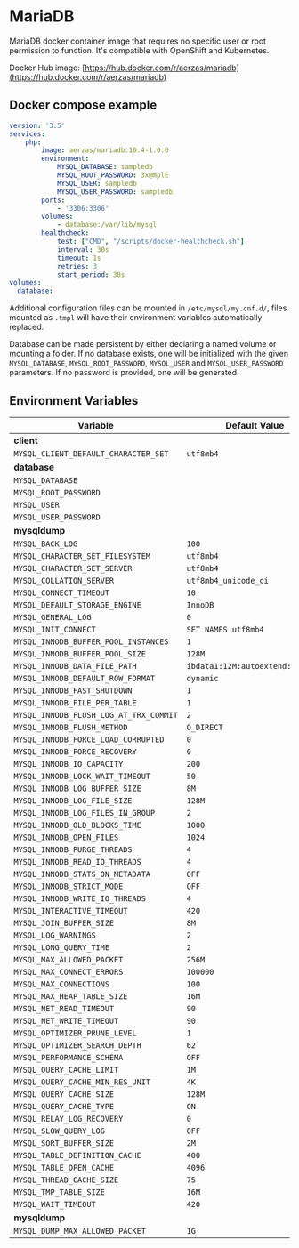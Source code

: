 # MariaDB

MariaDB docker container image that requires no specific user or root permission to function.
It's compatible with OpenShift and Kubernetes.

Docker Hub image: [https://hub.docker.com/r/aerzas/mariadb](https://hub.docker.com/r/aerzas/mariadb)

## Docker compose example

```yaml
version: '3.5'
services:
    php:
        image: aerzas/mariadb:10.4-1.0.0
        environment:
            MYSQL_DATABASE: sampledb
            MYSQL_ROOT_PASSWORD: 3x@mplE
            MYSQL_USER: sampledb
            MYSQL_USER_PASSWORD: sampledb
        ports:
            - '3306:3306'
        volumes:
            - database:/var/lib/mysql
        healthcheck:
            test: ["CMD", "/scripts/docker-healthcheck.sh"]
            interval: 30s
            timeout: 1s
            retries: 3
            start_period: 30s
volumes:
  database:
```

Additional configuration files can be mounted in `/etc/mysql/my.cnf.d/`, files mounted as `.tmpl` will have their
environment variables automatically replaced.

Database can be made persistent by either declaring a named volume or mounting a folder. If no database exists, one
will be initialized with the given `MYSQL_DATABASE`, `MYSQL_ROOT_PASSWORD`, `MYSQL_USER` and `MYSQL_USER_PASSWORD`
parameters. If no password is provided, one will be generated.

## Environment Variables

| Variable | Default Value
| --- | ---
| **client**
| `MYSQL_CLIENT_DEFAULT_CHARACTER_SET` | `utf8mb4`
| **database**
| `MYSQL_DATABASE`
| `MYSQL_ROOT_PASSWORD`
| `MYSQL_USER`
| `MYSQL_USER_PASSWORD`
| **mysqldump**
| `MYSQL_BACK_LOG` | `100`
| `MYSQL_CHARACTER_SET_FILESYSTEM` | `utf8mb4`
| `MYSQL_CHARACTER_SET_SERVER` | `utf8mb4`
| `MYSQL_COLLATION_SERVER` | `utf8mb4_unicode_ci`
| `MYSQL_CONNECT_TIMEOUT` | `10`
| `MYSQL_DEFAULT_STORAGE_ENGINE` | `InnoDB`
| `MYSQL_GENERAL_LOG` | `0`
| `MYSQL_INIT_CONNECT` | `SET NAMES utf8mb4`
| `MYSQL_INNODB_BUFFER_POOL_INSTANCES` | `1`
| `MYSQL_INNODB_BUFFER_POOL_SIZE` | `128M`
| `MYSQL_INNODB_DATA_FILE_PATH` | `ibdata1:12M:autoextend:max:10G`
| `MYSQL_INNODB_DEFAULT_ROW_FORMAT` | `dynamic`
| `MYSQL_INNODB_FAST_SHUTDOWN` | `1`
| `MYSQL_INNODB_FILE_PER_TABLE` | `1`
| `MYSQL_INNODB_FLUSH_LOG_AT_TRX_COMMIT` | `2`
| `MYSQL_INNODB_FLUSH_METHOD` | `O_DIRECT`
| `MYSQL_INNODB_FORCE_LOAD_CORRUPTED` | `0`
| `MYSQL_INNODB_FORCE_RECOVERY` | `0`
| `MYSQL_INNODB_IO_CAPACITY` | `200`
| `MYSQL_INNODB_LOCK_WAIT_TIMEOUT` | `50`
| `MYSQL_INNODB_LOG_BUFFER_SIZE` | `8M`
| `MYSQL_INNODB_LOG_FILE_SIZE` | `128M`
| `MYSQL_INNODB_LOG_FILES_IN_GROUP` | `2`
| `MYSQL_INNODB_OLD_BLOCKS_TIME` | `1000`
| `MYSQL_INNODB_OPEN_FILES` | `1024`
| `MYSQL_INNODB_PURGE_THREADS` | `4`
| `MYSQL_INNODB_READ_IO_THREADS` | `4`
| `MYSQL_INNODB_STATS_ON_METADATA` | `OFF`
| `MYSQL_INNODB_STRICT_MODE` | `OFF`
| `MYSQL_INNODB_WRITE_IO_THREADS` | `4`
| `MYSQL_INTERACTIVE_TIMEOUT` | `420`
| `MYSQL_JOIN_BUFFER_SIZE` | `8M`
| `MYSQL_LOG_WARNINGS` | `2`
| `MYSQL_LONG_QUERY_TIME` | `2`
| `MYSQL_MAX_ALLOWED_PACKET` | `256M`
| `MYSQL_MAX_CONNECT_ERRORS` | `100000`
| `MYSQL_MAX_CONNECTIONS` | `100`
| `MYSQL_MAX_HEAP_TABLE_SIZE` | `16M`
| `MYSQL_NET_READ_TIMEOUT` | `90`
| `MYSQL_NET_WRITE_TIMEOUT` | `90`
| `MYSQL_OPTIMIZER_PRUNE_LEVEL` | `1`
| `MYSQL_OPTIMIZER_SEARCH_DEPTH` | `62`
| `MYSQL_PERFORMANCE_SCHEMA` | `OFF`
| `MYSQL_QUERY_CACHE_LIMIT` | `1M`
| `MYSQL_QUERY_CACHE_MIN_RES_UNIT` | `4K`
| `MYSQL_QUERY_CACHE_SIZE` | `128M`
| `MYSQL_QUERY_CACHE_TYPE` | `ON`
| `MYSQL_RELAY_LOG_RECOVERY` | `0`
| `MYSQL_SLOW_QUERY_LOG` | `OFF`
| `MYSQL_SORT_BUFFER_SIZE` | `2M`
| `MYSQL_TABLE_DEFINITION_CACHE` | `400`
| `MYSQL_TABLE_OPEN_CACHE` | `4096`
| `MYSQL_THREAD_CACHE_SIZE` | `75`
| `MYSQL_TMP_TABLE_SIZE` | `16M`
| `MYSQL_WAIT_TIMEOUT` | `420`
| **mysqldump**
| `MYSQL_DUMP_MAX_ALLOWED_PACKET` | `1G`
